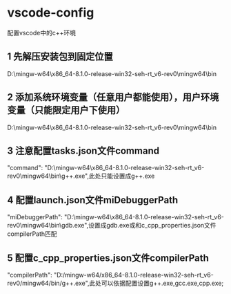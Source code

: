 # vscode-config
配置vscode中的c++环境
## 1 先解压安装包到固定位置
D:\mingw-w64\x86_64-8.1.0-release-win32-seh-rt_v6-rev0\mingw64\bin
## 2 添加系统环境变量（任意用户都能使用），用户环境变量（只能限定用户下使用）
D:\mingw-w64\x86_64-8.1.0-release-win32-seh-rt_v6-rev0\mingw64\bin
## 3 注意配置tasks.json文件command
"command": "D:\\mingw-w64\\x86_64-8.1.0-release-win32-seh-rt_v6-rev0\\mingw64\\bin\\g++.exe",此处只能设置成g++.exe
## 4 配置launch.json文件miDebuggerPath 
"miDebuggerPath": "D:\\mingw-w64\\x86_64-8.1.0-release-win32-seh-rt_v6-rev0\\mingw64\\bin\\gdb.exe",设置成gdb.exe或和c_cpp_properties.json文件compilerPath匹配
## 5 配置c_cpp_properties.json文件compilerPath
"compilerPath": "D:/mingw-w64/x86_64-8.1.0-release-win32-seh-rt_v6-rev0/mingw64/bin/g++.exe",此处可以依据配置设置g++.exe,gcc.exe,cpp.exe;